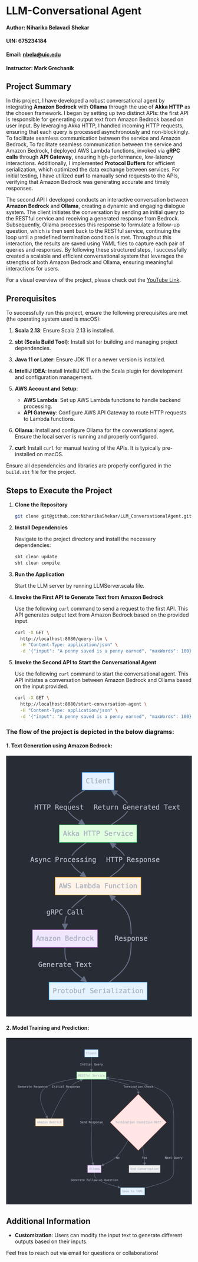 # LLM-Conversational Agent
#### Author: Niharika Belavadi Shekar
#### UIN: 675234184
#### Email: nbela@uic.edu
#### Instructor: Mark Grechanik

## Project Summary
In this project, I have developed a robust conversational agent by integrating **Amazon Bedrock** with **Ollama** through the use of **Akka HTTP** as the chosen framework. I began by setting up two distinct APIs: the first API is responsible for generating output text from Amazon Bedrock based on user input. By leveraging Akka HTTP, I handled incoming HTTP requests, ensuring that each query is processed asynchronously and non-blockingly. To facilitate seamless communication between the service and Amazon Bedrock, To facilitate seamless communication between the service and Amazon Bedrock, I deployed AWS Lambda functions, invoked via **gRPC calls** through **API Gateway**, ensuring high-performance, low-latency interactions. Additionally, I implemented **Protocol Buffers** for efficient serialization, which optimized the data exchange between services. For initial testing, I have utilized **curl** to manually send requests to the APIs, verifying that Amazon Bedrock was generating accurate and timely responses.

The second API I developed conducts an interactive conversation between **Amazon Bedrock** and **Ollama**, creating a dynamic and engaging dialogue system. The client initiates the conversation by sending an initial query to the RESTful service and receiving a generated response from Bedrock. Subsequently, Ollama processes this response to formulate a follow-up question, which is then sent back to the RESTful service, continuing the loop until a predefined termination condition is met. Throughout this interaction, the results are saved using YAML files to capture each pair of queries and responses. By following these structured steps, I successfully created a scalable and efficient conversational system that leverages the strengths of both Amazon Bedrock and Ollama, ensuring meaningful interactions for users.

For a visual overview of the project, please check out the [YouTube Link](https://youtu.be/o4kjQ91r0mM).

## Prerequisites

To successfully run this project, ensure the following prerequisites are met (the operating system used is macOS):

1. **Scala 2.13**: Ensure Scala 2.13 is installed.

2. **sbt (Scala Build Tool)**: Install sbt for building and managing project dependencies.

3. **Java 11 or Later**: Ensure JDK 11 or a newer version is installed. 

4. **IntelliJ IDEA**: Install IntelliJ IDE with the Scala plugin for development and configuration management.

5. **AWS Account and Setup**:
    - **AWS Lambda**: Set up AWS Lambda functions to handle backend processing.
    - **API Gateway**: Configure AWS API Gateway to route HTTP requests to Lambda functions.

6. **Ollama**: Install and configure Ollama for the conversational agent. Ensure the local server is running and properly configured.
7. **curl**: Install `curl` for manual testing of the APIs. It is typically pre-installed on macOS.

Ensure all dependencies and libraries are properly configured in the `build.sbt` file for the project.

## Steps to Execute the Project

1. **Clone the Repository**
   
   ```bash
   git clone git@github.com:NiharikaShekar/LLM_ConversationalAgent.git
   ```

2. **Install Dependencies**

   Navigate to the project directory and install the necessary dependencies:

   ```bash
   sbt clean update
   sbt clean compile
   ```

3. **Run the Application**

   Start the LLM server by running LLMServer.scala file.
   
4. **Invoke the First API to Generate Text from Amazon Bedrock**

   Use the following `curl` command to send a request to the first API. This API generates output text from Amazon Bedrock based on the provided input.

   ```bash
   curl -X GET \
     http://localhost:8080/query-llm \
     -H "Content-Type: application/json" \
     -d '{"input": "A penny saved is a penny earned", "maxWords": 100}'
   ```

5. **Invoke the Second API to Start the Conversational Agent**

   Use the following `curl` command to start the conversational agent. This API initiates a conversation between Amazon Bedrock and Ollama based on the input provided.

   ```bash
   curl -X GET \
     http://localhost:8080/start-conversation-agent \
     -H "Content-Type: application/json" \
     -d '{"input": "A penny saved is a penny earned", "maxWords": 100}'
   ```


### The flow of the project is depicted in the below diagrams:
#### 1. Text Generation using Amazon Bedrock:
![img_1.png](img_1.png)
#### 2. Model Training and Prediction:
![img_2.png](img_2.png)
## Additional Information
- **Customization**: Users can modify the input text to generate different outputs based on their inputs.


Feel free to reach out via email for questions or collaborations!